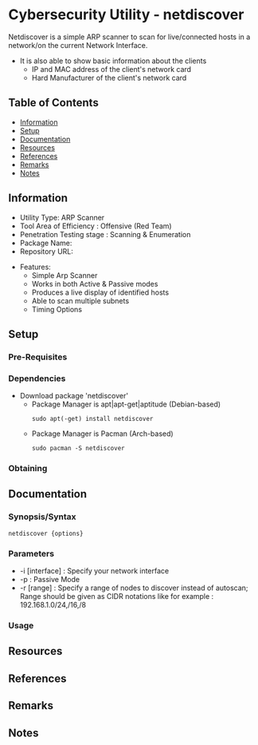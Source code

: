 # Cybersecurity Utility - netdiscover

Netdiscover is a simple ARP scanner to scan for live/connected hosts in a network/on the current Network Interface.

- It is also able to show basic information about the clients
    + IP and MAC address of the client's network card
    + Hard Manufacturer of the client's network card

## Table of Contents
- [Information](#information)
- [Setup](#setup)
- [Documentation](#documentation)
- [Resources](#resources)
- [References](#references)
- [Remarks](#remarks)
- [Notes](#notes)

## Information

+ Utility Type: ARP Scanner
+ Tool Area of Efficiency : Offensive (Red Team)
+ Penetration Testing stage : Scanning & Enumeration
+ Package Name: 
+ Repository URL: 

- Features:
    + Simple Arp Scanner
    + Works in both Active & Passive modes
    + Produces a live display of identified hosts
    + Able to scan multiple subnets
    + Timing Options

## Setup

### Pre-Requisites

### Dependencies

- Download package 'netdiscover'
    - Package Manager is apt|apt-get|aptitude (Debian-based)
        ```console
        sudo apt(-get) install netdiscover
        ```
    - Package Manager is Pacman (Arch-based)
        ```console
        sudo pacman -S netdiscover
        ```

### Obtaining

## Documentation

### Synopsis/Syntax

```console
netdiscover {options}
```

### Parameters

+ -i [interface] : Specify your network interface
+ -p		 : Passive Mode
+ -r [range]	 : Specify a range of nodes to discover instead of autoscan; Range should be given as CIDR notations like for example : 192.168.1.0/24,/16,/8

### Usage

## Resources

## References

## Remarks

## Notes
